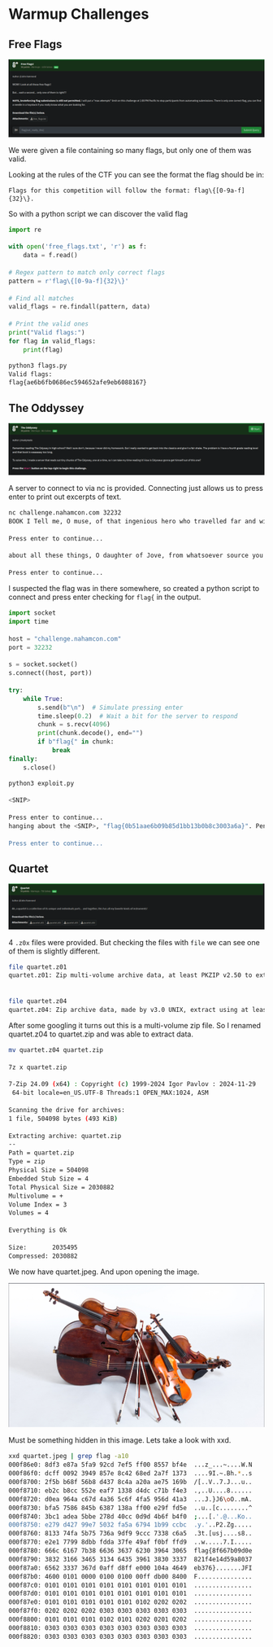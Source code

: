 # Warmup Challenges

## Free Flags

[<img src="freeflagschall.png"/>](freeflagschall.png)

We were given a file containing so many flags, but only one of them was valid.  

Looking at the rules of the CTF you can see the format the flag should be in:

```
Flags for this competition will follow the format: flag\{[0-9a-f]{32}\}. 
```

So with a python script we can discover the valid flag

```python
import re

with open('free_flags.txt', 'r') as f:
    data = f.read()

# Regex pattern to match only correct flags
pattern = r'flag\{[0-9a-f]{32}\}'

# Find all matches
valid_flags = re.findall(pattern, data)

# Print the valid ones
print("Valid flags:")
for flag in valid_flags:
    print(flag)
```

```bash
python3 flags.py   
Valid flags:
flag{ae6b6fb0686ec594652afe9eb6088167}
```

## The Oddyssey

[<img src="oddysseychall.png"/>](oddysseychall.png)

A server to connect to via nc is provided.  Connecting just allows us to press enter to print out excerpts of text. 

```bash
nc challenge.nahamcon.com 32232
BOOK I Tell me, O muse, of that ingenious hero who travelled far and wide after he had sacked the famous town of Troy. Many cities did he visit, and many were the nations with whose manners and customs he was acquainted; moreover he suffered much by sea while trying to save his own life and bring his men safely home; but do what he might he could not save his men, for they perished through their own sheer folly in eating the cattle of the Sun-god Hyperion; so the god prevented them from ever reaching home. Tell me, too,

Press enter to continue...

about all these things, O daughter of Jove, from whatsoever source you may know them. So now all who escaped death in battle or by shipwreck had got safely home except Ulysses, and he, though he was longing to return to his wife and country, was detained by the goddess Calypso, who had got him into a large cave and wanted to marry him. But as years went by, there came a time when the gods settled that he should go back to Ithaca; even then, however, when he was among his own people, his troubles were not yet over;

Press enter to continue...
```

I suspected the flag was in there somewhere, so created a python script to connect and press enter checking for `flag{` in the output.

```python
import socket
import time

host = "challenge.nahamcon.com"
port = 32232

s = socket.socket()
s.connect((host, port))

try:
    while True:
        s.send(b"\n")  # Simulate pressing enter
        time.sleep(0.2)  # Wait a bit for the server to respond
        chunk = s.recv(4096)
        print(chunk.decode(), end="")
        if b"flag{" in chunk:
            break
finally:
    s.close()
```

```bash
python3 exploit.py

<SNIP>

Press enter to continue...
hanging about the <SNIP>, "flag{0b51aae6b09b85d1bb13b0b8c3003a6a}". Penelope remarked "that's kind of a weird thing to say in this context." To which Ulysses responded "yeah I don't know, it kinda just came to me ¯\_(ツ)_/¯" Then Ulysses said "My good woman, why should you be so angry with me? Is it because I am not clean, and my clothes are all in rags, and because I am obliged to go

Press enter to continue...
```

## Quartet

[<img src="quartetchell.png"/>](quartetchell.png)

4 `.z0x` files were provided. But checking the files with `file` we can see one of them is slightly different. 

```bash
file quartet.z01
quartet.z01: Zip multi-volume archive data, at least PKZIP v2.50 to extract


file quartet.z04
quartet.z04: Zip archive data, made by v3.0 UNIX, extract using at least v2.0, last modified May 10 2025 04:28:04, uncompressed size 2035495, method=deflate
```

After some googling it turns out this is a multi-volume zip file.  So I renamed quartet.z04 to quartet.zip and was able to extract data. 

```bash
mv quartet.z04 quartet.zip

7z x quartet.zip      

7-Zip 24.09 (x64) : Copyright (c) 1999-2024 Igor Pavlov : 2024-11-29
 64-bit locale=en_US.UTF-8 Threads:1 OPEN_MAX:1024, ASM

Scanning the drive for archives:
1 file, 504098 bytes (493 KiB)

Extracting archive: quartet.zip
--
Path = quartet.zip
Type = zip
Physical Size = 504098
Embedded Stub Size = 4
Total Physical Size = 2030882
Multivolume = +
Volume Index = 3
Volumes = 4

Everything is Ok

Size:       2035495
Compressed: 2030882

```

We now have quartet.jpeg.  And upon opening the image.

[<img src="quartetjpeg.png"/>](quartetjpeg.png)

Must be something hidden in this image.  Lets take a look with xxd.

```bash
xxd quartet.jpeg | grep flag -a10
000f86e0: 8df3 e87a 5fa9 92cd 7ef5 ff00 8557 bf4e  ...z_...~....W.N
000f86f0: dcff 0092 3949 857e 8c42 68ed 2a7f 1373  ....9I.~.Bh.*..s
000f8700: 2f5b b68f 56b8 d437 8c4a a20a ae75 169b  /[..V..7.J...u..
000f8710: eb2c b8cc 552e eaf7 1338 d4dc c71b f4e3  .,..U....8......
000f8720: d0ea 964a c67d 4a36 5c6f 4fa5 956d 41a3  ...J.}J6\oO..mA.
000f8730: bfa5 7586 845b 6387 138a ff00 e29f fd5e  ..u..[c........^
000f8740: 3bc1 adea 5bbe 278d 40cc 0d9d 4b6f b4f0  ;...[.'.@...Ko..
000f8750: e279 d427 99e7 5032 fa5a 6794 1b99 ccbc  .y.'..P2.Zg.....
000f8760: 8133 74fa 5b75 736a 9df9 9ccc 7338 c6a5  .3t.[usj....s8..
000f8770: e2e1 7799 8dbb fdda 37fe 49af f0bf ffd9  ..w.....7.I.....
000f8780: 666c 6167 7b38 6636 3637 6230 3964 3065  flag{8f667b09d0e
000f8790: 3832 3166 3465 3134 6435 3961 3830 3337  821f4e14d59a8037
000f87a0: 6562 3337 367d 0aff d8ff e000 104a 4649  eb376}.......JFI
000f87b0: 4600 0101 0000 0100 0100 00ff db00 8400  F...............
000f87c0: 0101 0101 0101 0101 0101 0101 0101 0101  ................
000f87d0: 0101 0101 0101 0101 0101 0101 0101 0101  ................
000f87e0: 0101 0101 0101 0101 0101 0102 0202 0202  ................
000f87f0: 0202 0202 0202 0303 0303 0303 0303 0303  ................
000f8800: 0101 0101 0101 0102 0101 0202 0201 0202  ................
000f8810: 0303 0303 0303 0303 0303 0303 0303 0303  ................
000f8820: 0303 0303 0303 0303 0303 0303 0303 0303  ................
```
